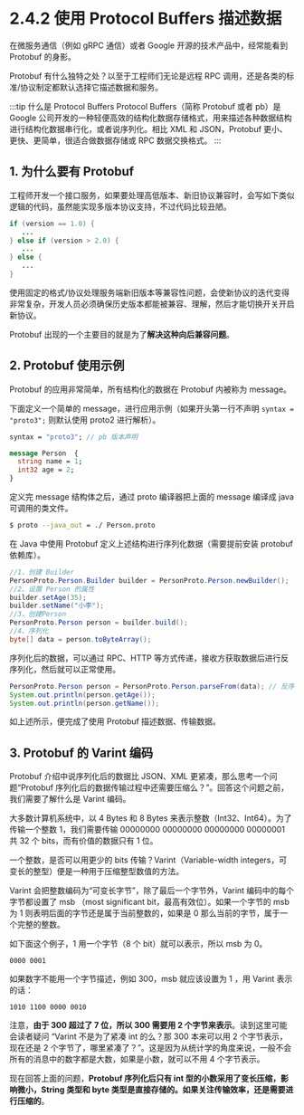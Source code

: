 # 2.4.2 使用 Protocol Buffers 描述数据

在微服务通信（例如 gRPC 通信）或者 Google 开源的技术产品中，经常能看到 Protobuf 的身影。

Protobuf 有什么独特之处？以至于工程师们无论是远程 RPC 调用，还是各类的标准/协议制定都默认选择它描述数据和服务。

:::tip 什么是 Protocol Buffers
Protocol Buffers（简称 Protobuf 或者 pb）是 Google 公司开发的一种轻便高效的结构化数据存储格式，用来描述各种数据结构进行结构化数据串行化，或者说序列化。相比 XML 和 JSON，Protobuf 更小、更快、更简单，很适合做数据存储或 RPC 数据交换格式。
:::

## 1. 为什么要有 Protobuf

工程师开发一个接口服务，如果要处理高低版本、新旧协议兼容时，会写如下类似逻辑的代码，虽然能实现多版本协议支持，不过代码比较丑陋。

```java
if (version == 1.0) {
   ...
} else if (version > 2.0) {
   ...
} else {
   ...
}
```
使用固定的格式/协议处理服务端新旧版本等兼容性问题，会使新协议的迭代变得非常复杂，开发人员必须确保历史版本都能被兼容、理解，然后才能切换开关开启新协议。

Protobuf 出现的一个主要目的就是为了**解决这种向后兼容问题**。

## 2. Protobuf 使用示例 

Protobuf 的应用非常简单，所有结构化的数据在 Protobuf 内被称为 message。

下面定义一个简单的 message，进行应用示例（如果开头第一行不声明 `syntax = "proto3";` 则默认使用 proto2 进行解析）。

```protobuf
syntax = "proto3"; // pb 版本声明

message Person  { 
  string name = 1;
  int32 age = 2;
}  
```
定义完 message 结构体之后，通过 proto 编译器把上面的 message 编译成 java 可调用的类文件。

```bash
$ proto --java_out = ./ Person.proto
```

在 Java 中使用 Protobuf 定义上述结构进行序列化数据（需要提前安装 protobuf 依赖库）。

```java
//1、创建 Builder
PersonProto.Person.Builder builder = PersonProto.Person.newBuilder();
//2、设置 Person 的属性
builder.setAge(35);
builder.setName("小李");
//3、创建Person
PersonProto.Person person = builder.build();
//4、序列化
byte[] data = person.toByteArray();
```

序列化后的数据，可以通过 RPC、HTTP 等方式传递，接收方获取数据后进行反序列化，然后就可以正常使用。

```java
PersonProto.Person person = PersonProto.Person.parseFrom(data); // 反序列化数据
System.out.println(person.getAge());
System.out.println(person.getName());
```

如上述所示，便完成了使用 Protobuf 描述数据、传输数据。

## 3. Protobuf 的 Varint 编码

Protobuf 介绍中说序列化后的数据比 JSON、XML 更紧凑，那么思考一个问题“Protobuf 序列化后的数据传输过程中还需要压缩么？”。回答这个问题之前，我们需要了解什么是 Varint 编码。

大多数计算机系统中，以 4 Bytes 和 8 Bytes 来表示整数（Int32、Int64）。为了传输一个整数 1，我们需要传输 00000000 00000000 00000000 00000001 共 32 个 bits，而有价值的数据只有 1 位。

一个整数，是否可以用更少的 bits 传输？Varint（Variable-width integers，可变长的整型）便是一种用于压缩整型数值的方法。

Varint 会把整数编码为“可变长字节”，除了最后一个字节外，Varint 编码中的每个字节都设置了 msb （most significant bit，最高有效位）。如果一个字节的 msb 为 1 则表明后面的字节还是属于当前整数的，如果是 0 那么当前的字节，属于一个完整的整数。

如下面这个例子，1 用一个字节（8 个 bit）就可以表示，所以 msb 为 0。
```plain
0000 0001
```
如果数字不能用一个字节描述，例如 300，msb 就应该设置为 1 ，用 Varint 表示的话：

```plain
1010 1100 0000 0010
```

注意，**由于 300 超过了 7 位，所以 300 需要用 2 个字节来表示**。读到这里可能会读者疑问 “Varint 不是为了紧凑 int 的么？那 300 本来可以用 2 个字节表示，现在还是 2 个字节了，哪里紧凑了？”。这是因为从统计学的角度来说，一般不会所有的消息中的数字都是大数，如果是小数，就可以不用 4 个字节表示。

现在回答上面的问题，**Protobuf 序列化后只有 int 型的小数采用了变长压缩，影响微小，String 类型和 byte 类型是直接存储的。如果关注传输效率，还是需要进行压缩的**。
